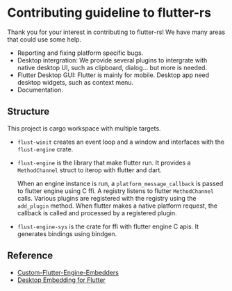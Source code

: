 # Contributing guideline to flutter-rs

Thank you for your interest in contributing to flutter-rs! We have many areas
that could use some help.

- Reporting and fixing platform specific bugs.
- Desktop intergration: We provide several plugins to intergrate with native
  desktop UI, such as clipboard, dialog... but more is needed.
- Flutter Desktop GUI: Flutter is mainly for mobile. Desktop app need desktop
  widgets, such as context menu.
- Documentation.

## Structure
This project is cargo workspace with multiple targets.

- `flust-winit` creates an event loop and a window and interfaces with the
  `flust-engine` crate.

- `flust-engine` is the library that make flutter run. It provides a
  `MethodChannel` struct to iterop with flutter and dart.

    When an engine instance is run, a `platform_message_callback` is passed to
    flutter engine using C ffi. A registry listens to flutter `MethodChannel`
    calls. Various plugins are registered with the registry using the `add_plugin`
    method. When flutter makes a native platform request, the callback is called
    and processed by a registered plugin.

- `flust-engine-sys` is the crate for ffi with flutter engine C apis. It
  generates bindings using bindgen.

## Reference
- [Custom-Flutter-Engine-Embedders](https://github.com/flutter/flutter/wiki/Custom-Flutter-Engine-Embedders)
- [Desktop Embedding for Flutter](https://github.com/google/flutter-desktop-embedding)
